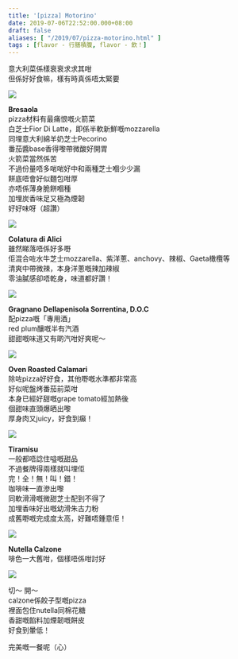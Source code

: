 ```yaml
---
title: '[pizza] Motorino'
date: 2019-07-06T22:52:00.000+08:00
draft: false
aliases: [ "/2019/07/pizza-motorino.html" ]
tags : [flavor - 行膳積腹, flavor - 飲！]
---
```


意大利菜係樣衰衰求求其咁  
但係好好食嘛，樣有時真係唔太緊要  

![](https://zlo2qw.ch.files.1drv.com/y4mWQ4ozTsYzR0UXvGrZKBsrDIuLX88Z42g9s7m6qFIYoksTj9TuxJaPwymisYcJt0tHm5hcmEJ6Baui5iTqfasg98xVW_2sal1A3BtUc_R6VkyBLBf39PLxneCH-9eSRZd2XFyy9kOguSg1OFOsKaLQg5UhyvDXhmQRRr6PFeYkff__qFJC6jAq8YcpdeRPH4BT7iPJ39j3X7ZyZoElqZdeA?width=660&height=349&cropmode=none)

**Bresaola**  
pizza材料有最痛恨嘅火箭菜  
白芝士Fior Di Latte，即係半軟新鮮嘅mozzarella  
同埋意大利綿羊奶芝士Pecorino  
番茄醬base香得嚟帶微酸好開胃  
火箭菜當然係苦  
不過份量唔多啱啱好中和兩種芝士嗰少少漏  
餅底唔會好似麵包咁厚  
亦唔係薄身脆餅嗰種  
加埋炭香味足又極為煙韌  
好好味呀（超讚）  

![](https://zlo5qw.ch.files.1drv.com/y4mGEUTxmuk94CDV5jSZqPGtHc0GpmZyvrdwEmPqMrT2G5_yvpmU0JrWbk90_G89_9j_dIl6PetkCnYt4MrSMuIYkIxu77_Hb8Kdu64oSILWE_cwI7bEH5AjUQSnWcGX06TfBjE64yYoehc6ToBNsck4DKRqEPe9kFsJlwQno-IFHhsoJH6_DCrs-m4mWY1ULm3Uo9vOYk6XupU8eylfNdcQw?width=660&height=349&cropmode=none)

**Colatura di Alici**  
雖然睇落唔係好多嘢  
佢混合咗水牛芝士mozzarella、紫洋蔥、anchovy、辣椒、Gaeta橄欖等  
清爽中帶微辣，本身洋蔥嘅辣加辣椒  
零油膩感卻唔乾身，味道都好讚！  

![](https://zlo3qw.ch.files.1drv.com/y4mjs8VxRfspCWixtk1YLCIpVFMvLyAKib9IeZ_W_vv6slHiTX5NnameGMmY3tvVGlQ00uF9ueM8M7dNP1zTu-hfjuKmJ_4NoGqcAmLTqiT7_OQyFhF98lG2LQbb_3sQ9IjDWYCAnQa84yotgYRN3zxYLNBUQMvdH6Eyf_1zDQqqy0Z4RBv96dppkt4KSgH6vT4rWRiN8vH4JA0dyz0bE0UNA?width=349&height=660&cropmode=none)

**Gragnano Dellapenisola Sorrentina, D.O.C**  
配pizza嘅「專用酒」  
red plum釀嘅半有汽酒  
甜甜嘅味道又有啲汽咁好爽呢～  

![](https://zlo0qw.ch.files.1drv.com/y4m7VJBGjaW5QIguITmD_ZMqNbEIbkayrgMNlB35dv7N_OBY_g7TXnd5mWtnIzB_POoLkkGfr7BVCQfE1WkRrWRuk2LwI7dhDfe93niPkhb-YPowP5Nl9Eij29xaOhMCpWP6QIkQRkYj2ATSz_IvPYocRE51mr-EB3UTiO6vEnOrhBo1QlvIm8GQ-RTlwnqHMnDImU_dtDYcI-Gl2FHPlt71Q?width=660&height=349&cropmode=none)

**Oven Roasted Calamari**  
除咗pizza好好食，其他嘢嘅水準都非常高  
好似呢盤烤番茄前菜咁  
本身已經好甜嘅grape tomato經加熱後  
個甜味直頭爆晒出嚟  
厚身肉又juicy，好食到癲！  

![](https://zlo4qw.ch.files.1drv.com/y4m2MdUkHLZvHeOqIvdsOJibQg0We2TL7X1Yis2KlJww_dmunWHxbMHO_VPV6SqnAh3VOLaPOSZHHzafWLakGw9PaFSI9thPnCUvp5-TsJGkq8sKe3Gu_MBEOZnFIN1mVN1BCo6ED3-3RsPgujh1SPVijXEnC0bOFlUEwOFoOPX806UsPD0BDHtlL-7k7G-E6z1OMbm45xWN_7V5_S8BrodJg?width=660&height=349&cropmode=none)

**Tiramisu**  
一般都唔諗住嗌嘅甜品  
不過餐牌得兩樣就叫埋佢  
完！全！無！叫！錯！  
咖啡味一直滲出嚟  
同軟滑滑嘅微甜芝士配到不得了  
加埋香味好出嘅幼滑朱古力粉  
成舊嘢嘅完成度太高，好難唔鍾意佢！  

![](https://zbowqw.ch.files.1drv.com/y4mQv0LLOQSiHsW6xtQ80t1INvCV6Dl0wA5BnNKTfApwX36KrALvquBCFxIQkb8gmLx4SjG8ZQ1rbJUHVIYGyf5WjZemMge4bLdFFNTgPbV4FgfCO8cPfVOQU9KrACl69Ri9FTSUs3heY6MwRPVSkd55oO5UWdaVDl5YVhyZZkQx1ACpHsvFLOX1hTdN_3F4Tx0L63BojswN8kKwe8ccb4wSw?width=660&height=349&cropmode=none)

**Nutella Calzone**  
啡色一大舊咁，個樣唔係咁討好  

![](https://zboxqw.ch.files.1drv.com/y4mLfL3CiZOjKLZO4zWvQq2iRC5H64Jf6O_uIJO0ql6lXEXwry4tcc1FFLO2ZIheaFlgE09p4T9VyHuP83MHR_Oj3f1I1u-IwE3YS1CsTwAJWIzo-kMn4aWThsagCp1Cu4jkw6lrV0kjfA3CepxitZME5GkHMYm1-Ggrn6mpGhFOicNtgZ-rPVlEsyFk9hA1VeRomFevze8ydIDvii8xaq0Sg?width=660&height=349&cropmode=none)

切～ 開～  
calzone係餃子型嘅pizza  
裡面包住nutella同棉花糖  
香甜嘅餡料加煙韌嘅餅皮  
好食到暈低！  
  
  
完美嘅一餐呢（心）